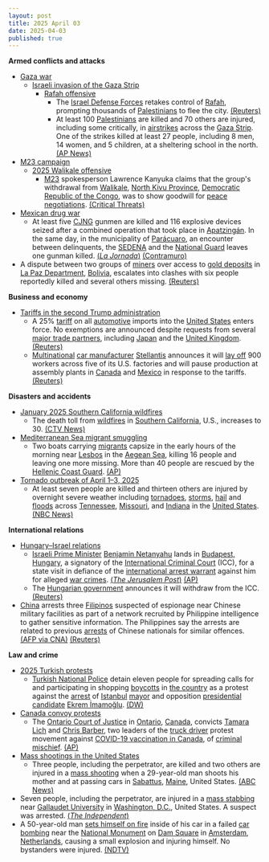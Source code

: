 ```yaml
---
layout: post
title: 2025 April 03
date: 2025-04-03
published: true
---
```



**Armed conflicts and attacks**

* [Gaza war](https://en.wikipedia.org/wiki/Gaza_war "Gaza war")
  + [Israeli invasion of the Gaza Strip](https://en.wikipedia.org/wiki/Israeli_invasion_of_the_Gaza_Strip "Israeli invasion of the Gaza Strip")
    - [Rafah offensive](https://en.wikipedia.org/wiki/Rafah_offensive "Rafah offensive")
      * The [Israel Defense Forces](https://en.wikipedia.org/wiki/Israel_Defense_Forces "Israel Defense Forces") retakes control of [Rafah](https://en.wikipedia.org/wiki/Rafah "Rafah"), prompting thousands of [Palestinians](https://en.wikipedia.org/wiki/Palestinians "Palestinians") to flee the city. [(Reuters)](https://www.reuters.com/world/middle-east/hundreds-thousands-flee-israel-seizes-rafah-new-gaza-security-zone-2025-04-03/)
      * At least 100 [Palestinians](https://en.wikipedia.org/wiki/Palestinians "Palestinians") are killed and 70 others are injured, including some critically, in [airstrikes](https://en.wikipedia.org/wiki/Airstrike "Airstrike") across the [Gaza Strip](https://en.wikipedia.org/wiki/Gaza_Strip "Gaza Strip"). One of the strikes killed at least 27 people, including 8 men, 14 women, and 5 children, at a sheltering school in the north. [(AP News)](https://apnews.com/article/israel-gaza-hamas-strike-casualties-76c88384839a9ac71c87f0045278c385)
* [M23 campaign](https://en.wikipedia.org/wiki/M23_campaign_%282022%E2%80%93present%29 "M23 campaign (2022–present)")
  + [2025 Walikale offensive](https://en.wikipedia.org/wiki/2025_Walikale_offensive "2025 Walikale offensive")
    - [M23](https://en.wikipedia.org/wiki/March_23_Movement "March 23 Movement") spokesperson Lawrence Kanyuka claims that the group's withdrawal from [Walikale](https://en.wikipedia.org/wiki/Walikale "Walikale"), [North Kivu Province](https://en.wikipedia.org/wiki/North_Kivu_Province "North Kivu Province"), [Democratic Republic of the Congo](https://en.wikipedia.org/wiki/Democratic_Republic_of_the_Congo "Democratic Republic of the Congo"), was to show goodwill for [peace negotiations](https://en.wikipedia.org/wiki/Peace_negotiations "Peace negotiations"). [(Critical Threats)](https://www.criticalthreats.org/briefs/congo-war-security-review/congo-war-security-review-april-3-2025#_edn5a8850a81da37df564dcd4df35bbe9211)
* [Mexican drug war](https://en.wikipedia.org/wiki/Mexican_drug_war "Mexican drug war")
  + At least five [CJNG](https://en.wikipedia.org/wiki/Jalisco_New_Generation_Cartel "Jalisco New Generation Cartel") gunmen are killed and 116 explosive devices seized after a combined operation that took place in [Apatzingán](https://en.wikipedia.org/wiki/Apatzing%C3%A1n "Apatzingán"). In the same day, in the municipality of [Parácuaro](https://en.wikipedia.org/wiki/Par%C3%A1cuaro "Parácuaro"), an encounter between delinquents, the [SEDENA](https://en.wikipedia.org/wiki/Secretariat_of_National_Defense "Secretariat of National Defense") and the [National Guard](https://en.wikipedia.org/wiki/National_Guard_%28Mexico%29 "National Guard (Mexico)") leaves one gunman killed. [(*La Jornada*)](https://www.jornada.com.mx/noticia/2025/04/03/estados/abate-el-ejercito-a-cinco-pistoleros-en-apatzingan) [(Contramuro)](https://www.contramuro.com/gatillero-abatido-enfrentamiento-paracuaro/)
* A dispute between two groups of [miners](https://en.wikipedia.org/wiki/Miner "Miner") over access to [gold deposits](https://en.wikipedia.org/wiki/Gold "Gold") in [La Paz Department](https://en.wikipedia.org/wiki/La_Paz_Department_%28Bolivia%29 "La Paz Department (Bolivia)"), [Bolivia](https://en.wikipedia.org/wiki/Bolivia "Bolivia"), escalates into clashes with six people reportedly killed and several others missing. [(Reuters)](https://www.reuters.com/world/americas/bolivia-wildcat-mining-clash-sees-explosions-six-reported-dead-2025-04-03/)

**Business and economy**

* [Tariffs in the second Trump administration](https://en.wikipedia.org/wiki/Tariffs_in_the_second_Trump_administration "Tariffs in the second Trump administration")
  + A 25% [tariff](https://en.wikipedia.org/wiki/Tariff "Tariff") on all [automotive](https://en.wikipedia.org/wiki/Automotive_industry "Automotive industry") imports into the [United States](https://en.wikipedia.org/wiki/United_States "United States") enters force. No exemptions are announced despite requests from several [major trade partners](https://en.wikipedia.org/wiki/List_of_countries_by_leading_trade_partners "List of countries by leading trade partners"), including [Japan](https://en.wikipedia.org/wiki/Japan "Japan") and the [United Kingdom](https://en.wikipedia.org/wiki/United_Kingdom "United Kingdom"). [(Reuters)](https://www.reuters.com/world/us/trump-25-automobile-tariffs-due-take-effect-1201-am-et-april-3-federal-register-2025-04-02/)
  + [Multinational](https://en.wikipedia.org/wiki/Multinational_corporation "Multinational corporation") [car manufacturer](https://en.wikipedia.org/wiki/Automotive_industry "Automotive industry") [Stellantis](https://en.wikipedia.org/wiki/Stellantis "Stellantis") announces it will [lay off](https://en.wikipedia.org/wiki/Layoff "Layoff") 900 workers across five of its U.S. factories and will pause production at assembly plants in [Canada](https://en.wikipedia.org/wiki/Canada "Canada") and [Mexico](https://en.wikipedia.org/wiki/Mexico "Mexico") in response to the tariffs. [(Reuters)](https://www.reuters.com/business/autos-transportation/stellantis-says-will-temporarily-lay-off-900-us-workers-following-tariff-2025-04-03/)

**Disasters and accidents**

* [January 2025 Southern California wildfires](https://en.wikipedia.org/wiki/January_2025_Southern_California_wildfires "January 2025 Southern California wildfires")
  + The death toll from [wildfires](https://en.wikipedia.org/wiki/Wildfire "Wildfire") in [Southern California](https://en.wikipedia.org/wiki/Southern_California "Southern California"), U.S., increases to 30. [(CTV News)](https://www.ctvnews.ca/world/article/death-toll-from-the-wildfires-that-tore-through-the-los-angeles-area-reaches-30/)
* [Mediterranean Sea migrant smuggling](https://en.wikipedia.org/wiki/Mediterranean_Sea_migrant_smuggling "Mediterranean Sea migrant smuggling")
  + Two boats carrying [migrants](https://en.wikipedia.org/wiki/Illegal_immigration "Illegal immigration") capsize in the early hours of the morning near [Lesbos](https://en.wikipedia.org/wiki/Lesbos "Lesbos") in the [Aegean Sea](https://en.wikipedia.org/wiki/Aegean_Sea "Aegean Sea"), killing 16 people and leaving one more missing. More than 40 people are rescued by the [Hellenic Coast Guard](https://en.wikipedia.org/wiki/Hellenic_Coast_Guard "Hellenic Coast Guard"). [(AP)](https://apnews.com/article/migration-greece-capsize-lesbos-f8b58302de27e3a819b0bad02b32b28f)
* [Tornado outbreak of April 1–3, 2025](https://en.wikipedia.org/wiki/Tornado_outbreak_of_April_1%E2%80%933%2C_2025 "Tornado outbreak of April 1–3, 2025")
  + At least seven people are killed and thirteen others are injured by overnight severe weather including [tornadoes](https://en.wikipedia.org/wiki/Tornado "Tornado"), [storms](https://en.wikipedia.org/wiki/Storm "Storm"), [hail](https://en.wikipedia.org/wiki/Hail "Hail") and [floods](https://en.wikipedia.org/wiki/Flood "Flood") across [Tennessee](https://en.wikipedia.org/wiki/Tennessee "Tennessee"), [Missouri](https://en.wikipedia.org/wiki/Missouri "Missouri"), and [Indiana](https://en.wikipedia.org/wiki/Indiana "Indiana") in the [United States](https://en.wikipedia.org/wiki/United_States "United States"). [(NBC News)](https://www.nbcnews.com/weather/floods/live-blog/severe-weather-live-updates-life-threatening-catastrophic-flash-floodi-rcna199446)

**International relations**

* [Hungary–Israel relations](https://en.wikipedia.org/wiki/Hungary%E2%80%93Israel_relations "Hungary–Israel relations")
  + [Israeli Prime Minister](https://en.wikipedia.org/wiki/Prime_Minister_of_Israel "Prime Minister of Israel") [Benjamin Netanyahu](https://en.wikipedia.org/wiki/Benjamin_Netanyahu "Benjamin Netanyahu") lands in [Budapest, Hungary](https://en.wikipedia.org/wiki/Budapest "Budapest"), a signatory of the [International Criminal Court](https://en.wikipedia.org/wiki/International_Criminal_Court "International Criminal Court") (ICC), for a state visit in defiance of the [international arrest warrant](https://en.wikipedia.org/wiki/International_Criminal_Court_arrest_warrants_for_Israeli_leaders "International Criminal Court arrest warrants for Israeli leaders") against him for alleged [war crimes](https://en.wikipedia.org/wiki/War_crime "War crime"). [(*The Jerusalem Post*)](https://www.jpost.com/breaking-news/article-848634) [(AP)](https://apnews.com/article/netanyahu-visits-hungary-despite-international-arrest-warrant-d3ce4f986adbff6c324b8ef86261731e)
  + The [Hungarian government](https://en.wikipedia.org/wiki/Government_of_Hungary "Government of Hungary") announces it will withdraw from the ICC. [(Reuters)](https://www.reuters.com/world/hungary-says-it-is-withdrawing-icc-israeli-leader-visits-2025-04-03/)
* [China](https://en.wikipedia.org/wiki/China "China") arrests three [Filipinos](https://en.wikipedia.org/wiki/Filipinos "Filipinos") suspected of espionage near Chinese military facilities as part of a network recruited by Philippine intelligence to gather sensitive information. The Philippines say the arrests are related to previous [arrests](https://en.wikipedia.org/wiki/2025_China%E2%80%93Philippine_espionage_cases "2025 China–Philippine espionage cases") of Chinese nationals for similar offences. [(AFP via CNA)](https://www.channelnewsasia.com/east-asia/china-arrests-filipinos-suspected-spying-5041696) [(Reuters)](https://www.reuters.com/world/asia-pacific/philippines-alarmed-over-china-arrest-alleged-filipino-spies-2025-04-05/)

**Law and crime**

* [2025 Turkish protests](https://en.wikipedia.org/wiki/2025_Turkish_protests "2025 Turkish protests")
  + [Turkish National Police](https://en.wikipedia.org/wiki/General_Directorate_of_Security_%28Turkey%29 "General Directorate of Security (Turkey)") detain eleven people for spreading calls for and participating in shopping [boycotts](https://en.wikipedia.org/wiki/Boycott "Boycott") in [the country](https://en.wikipedia.org/wiki/Turkey "Turkey") as a protest against the [arrest](https://en.wikipedia.org/wiki/Arrest_of_Ekrem_%C4%B0mamo%C4%9Flu "Arrest of Ekrem İmamoğlu") of [Istanbul](https://en.wikipedia.org/wiki/Istanbul "Istanbul") [mayor](https://en.wikipedia.org/wiki/Mayor_of_Istanbul "Mayor of Istanbul") and opposition [presidential candidate](https://en.wikipedia.org/wiki/Next_Turkish_presidential_election "Next Turkish presidential election") [Ekrem İmamoğlu](https://en.wikipedia.org/wiki/Ekrem_%C4%B0mamo%C4%9Flu "Ekrem İmamoğlu"). [(DW)](https://www.dw.com/en/turkey-detains-11-people-for-pro-government-business-boycott-calls/a-72124660)
* [Canada convoy protests](https://en.wikipedia.org/wiki/Canada_convoy_protests "Canada convoy protests")
  + The [Ontario Court of Justice](https://en.wikipedia.org/wiki/Ontario_Court_of_Justice "Ontario Court of Justice") in [Ontario](https://en.wikipedia.org/wiki/Ontario "Ontario"), [Canada](https://en.wikipedia.org/wiki/Canada "Canada"), convicts [Tamara Lich](https://en.wikipedia.org/wiki/Tamara_Lich "Tamara Lich") and [Chris Barber](https://en.wikipedia.org/wiki/Christopher_John_Barber "Christopher John Barber"), two leaders of the [truck driver](https://en.wikipedia.org/wiki/Truck_driver "Truck driver") protest movement against [COVID-19 vaccination in Canada](https://en.wikipedia.org/wiki/COVID-19_vaccination_in_Canada "COVID-19 vaccination in Canada"), of [criminal mischief](https://en.wikipedia.org/wiki/Mischief "Mischief"). [(AP)](https://apnews.com/article/canada-trucker-protests-organizers-guilty-a45b9c16148a1453f290b86350fea795)
* [Mass shootings in the United States](https://en.wikipedia.org/wiki/Mass_shootings_in_the_United_States "Mass shootings in the United States")
  + Three people, including the perpetrator, are killed and two others are injured in a [mass shooting](https://en.wikipedia.org/wiki/Mass_shooting "Mass shooting") when a 29-year-old man shoots his mother and at passing cars in [Sabattus](https://en.wikipedia.org/wiki/Sabattus%2C_Maine "Sabattus, Maine"), [Maine](https://en.wikipedia.org/wiki/Maine "Maine"), United States. [(ABC News)](https://www.wmtw.com/article/sabattus-maine-deadly-shooting-man-kills-mother-passerby/64378039)
* Seven people, including the perpetrator, are injured in a [mass stabbing](https://en.wikipedia.org/wiki/Mass_stabbing "Mass stabbing") near [Gallaudet University](https://en.wikipedia.org/wiki/Gallaudet_University "Gallaudet University") in [Washington, D.C.](https://en.wikipedia.org/wiki/Washington%2C_D.C. "Washington, D.C."), United States. A suspect was arrested. [(*The Independent*)](https://www.independent.co.uk/news/world/americas/crime/washington-dc-stabbing-injuries-b2727099.html)
* A 50-year-old man [sets himself on fire](https://en.wikipedia.org/wiki/Self-immolation "Self-immolation") inside of his car in a failed [car bombing](https://en.wikipedia.org/wiki/Car_bomb "Car bomb") near the [National Monument](https://en.wikipedia.org/wiki/National_Monument_%28Amsterdam%29 "National Monument (Amsterdam)") on [Dam Square](https://en.wikipedia.org/wiki/Dam_Square "Dam Square") in [Amsterdam](https://en.wikipedia.org/wiki/Amsterdam "Amsterdam"), [Netherlands](https://en.wikipedia.org/wiki/Netherlands "Netherlands"), causing a small explosion and injuring himself. No bystanders were injured. [(NDTV)](https://www.ndtv.com/world-news/video-moment-car-exploded-in-iconic-amsterdam-square-8079954)
